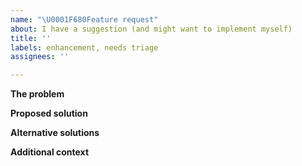 ```yaml
---
name: "\U0001F680Feature request"
about: I have a suggestion (and might want to implement myself)
title: ''
labels: enhancement, needs triage
assignees: ''

---
```


<!-- Consider opening a pull request instead: it’s a more productive way to discuss new features -->

**The problem**

<!-- A clear and concise description of what the problem is. e.g. I'm always frustrated when [...] -->

**Proposed solution**

<!-- A clear and concise description of what you want to happen. Add any considered drawbacks. -->

**Alternative solutions**

<!-- A clear and concise description of any alternative solutions or features you’ve considered. -->

**Additional context**

<!-- Add any other context or screenshots about the feature request here. -->
